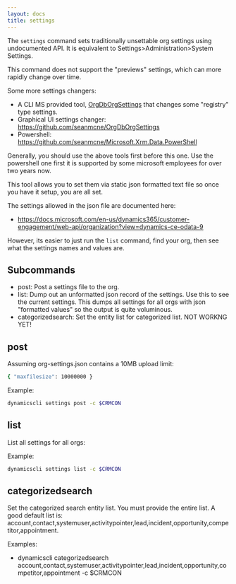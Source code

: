 ```yaml
---
layout: docs
title: settings
---
```


The `settings` command sets traditionally unsettable org settings using undocumented API. It is equivalent to Settings>Administration>System Settings.

This command does not support the "previews" settings, which can more rapidly change over time.

Some more settings changers:
* A CLI MS provided tool, [OrgDbOrgSettings](https://support.microsoft.com/en-us/help/2691237/orgdborgsettings-tool-for-microsoft-dynamics-crm) that changes some "registry" type settings.
* Graphical UI settings changer: https://github.com/seanmcne/OrgDbOrgSettings
* Powershell: https://github.com/seanmcne/Microsoft.Xrm.Data.PowerShell

Generally, you should use the above tools first before this one. Use the powershell one first it is supported by some microsoft employees for over two years now.

This tool allows you to set them via static json formatted text file so once you have it setup, you are all set.

The settings allowed in the json file are documented here:
* https://docs.microsoft.com/en-us/dynamics365/customer-engagement/web-api/organization?view=dynamics-ce-odata-9

However, its easier to just run the `list` command, find your org, then see what the settings names and values are.

## Subcommands
* post: Post a settings file to the org.
* list: Dump out an unformatted json record of the settings. Use this to see the current settings. This dumps all settings for all orgs with json "formatted values" so the output is quite voluminous.
* categorizedsearch: Set the entity list for categorized list. NOT WORKNG YET!

## post

Assuming org-settings.json contains a 10MB upload limit:

```sh
{ "maxfilesize": 10000000 }
```

Example:

```sh
dynamicscli settings post -c $CRMCON
```

## list
List all settings for all orgs:

Example:

```sh
dynamicscli settings list -c $CRMCON
```

## categorizedsearch

Set the categorized search entity list. You must provide the entire list. A good default list is: account,contact,systemuser,activitypointer,lead,incident,opportunity,competitor,appointment.

Examples:
* dynamicscli categorizedsearch account,contact,systemuser,activitypointer,lead,incident,opportunity,competitor,appointment  -c $CRMCON

